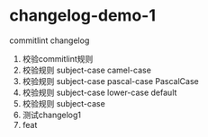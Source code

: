 # changelog-demo-1
commitlint changelog

1. 校验commitlint规则
2. 校验规则 subject-case camel-case
2. 校验规则 subject-case pascal-case PascalCase
2. 校验规则 subject-case lower-case default
2. 校验规则 subject-case
3. 测试changelog1
4. feat
